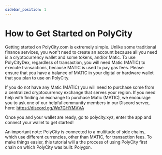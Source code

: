 ```yaml
---
sidebar_position: 1
---
```


# How to Get Started on PolyCity

Getting started on PolyCity.com is extremely simple. Unlike some traditional finance services, you won't need to create an account because all you need is a cryptocurrency wallet and some tokens, and/or Matic. To use PolyCityDex, regardless of transaction, you will need Matic (MATIC) to execute transactions, because MATIC is used to pay gas fees. Please ensure that you have a balance of MATIC in your digital or hardware wallet that you plan to use on PolyCity. 

If you do not have any Matic (MATIC) you will need to purchase some from a centralized cryptocurrency exchange that serves your region. If you need help with finding an exchange to purchase Matic (MATIC), we encourage you to ask one of our helpful community members in our Discord server, here: https://discord.gg/We7GHYMVVA

Once you and your wallet are ready, go to polycity.xyz, enter the app and connect your wallet to get started!

An important note: PolyCity is connected to a multitude of side chains, which use different currencies, other than MATIC, for transaction fees. To make things easier, this tutorial will a the process of using PolyCity  first chain on which PolyCity was built: Polygon. 